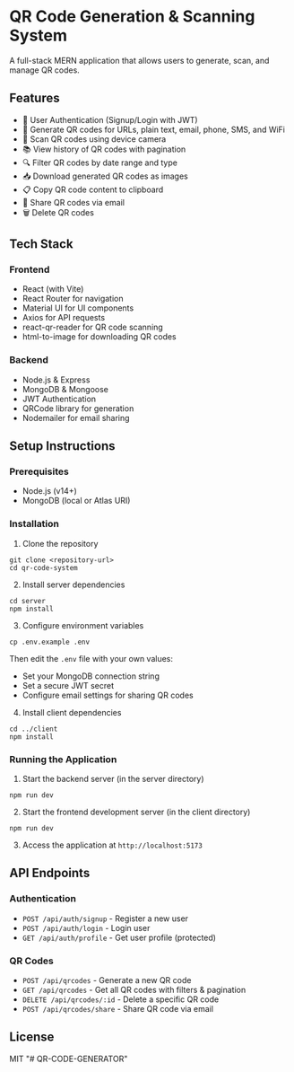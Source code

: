 # QR Code Generation & Scanning System

A full-stack MERN application that allows users to generate, scan, and manage QR codes.

## Features

- 🔐 User Authentication (Signup/Login with JWT)
- 🔄 Generate QR codes for URLs, plain text, email, phone, SMS, and WiFi
- 📱 Scan QR codes using device camera
- 📚 View history of QR codes with pagination
- 🔍 Filter QR codes by date range and type
- 📥 Download generated QR codes as images
- 📋 Copy QR code content to clipboard
- 📧 Share QR codes via email
- 🗑️ Delete QR codes

## Tech Stack

### Frontend
- React (with Vite)
- React Router for navigation
- Material UI for UI components
- Axios for API requests
- react-qr-reader for QR code scanning
- html-to-image for downloading QR codes

### Backend
- Node.js & Express
- MongoDB & Mongoose
- JWT Authentication
- QRCode library for generation
- Nodemailer for email sharing

## Setup Instructions

### Prerequisites
- Node.js (v14+)
- MongoDB (local or Atlas URI)

### Installation

1. Clone the repository
```
git clone <repository-url>
cd qr-code-system
```

2. Install server dependencies
```
cd server
npm install
```

3. Configure environment variables
```
cp .env.example .env
```
Then edit the `.env` file with your own values:
- Set your MongoDB connection string
- Set a secure JWT secret
- Configure email settings for sharing QR codes

4. Install client dependencies
```
cd ../client
npm install
```

### Running the Application

1. Start the backend server (in the server directory)
```
npm run dev
```

2. Start the frontend development server (in the client directory)
```
npm run dev
```

3. Access the application at `http://localhost:5173`

## API Endpoints

### Authentication
- `POST /api/auth/signup` - Register a new user
- `POST /api/auth/login` - Login user
- `GET /api/auth/profile` - Get user profile (protected)

### QR Codes
- `POST /api/qrcodes` - Generate a new QR code
- `GET /api/qrcodes` - Get all QR codes with filters & pagination
- `DELETE /api/qrcodes/:id` - Delete a specific QR code
- `POST /api/qrcodes/share` - Share QR code via email

## License

MIT "# QR-CODE-GENERATOR" 
